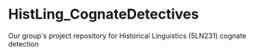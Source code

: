 # HistLing_CognateDetectives
Our group's project repository for Historical Linguistics (5LN231) cognate detection
